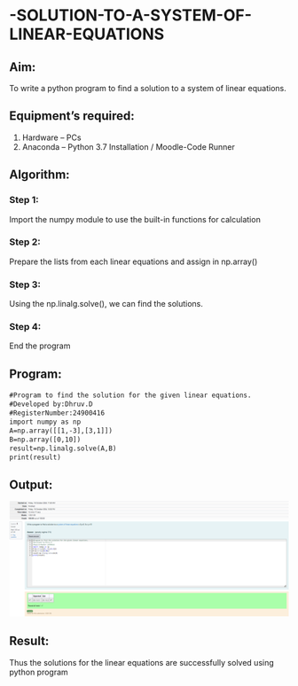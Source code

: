 # -SOLUTION-TO-A-SYSTEM-OF-LINEAR-EQUATIONS
## Aim:
To write a python program to find a solution to a system of linear equations.
## Equipment’s required:
1. 	Hardware – PCs
2. 	Anaconda – Python 3.7 Installation / Moodle-Code Runner
## Algorithm:
### Step 1: 
Import the numpy module to use the built-in functions for calculation
### Step 2: 
Prepare the lists from each linear equations and assign in np.array()
### Step 3: 
Using the np.linalg.solve(), we can find the solutions.
### Step 4: 
End the program
## Program:
```
#Program to find the solution for the given linear equations.
#Developed by:Dhruv.D
#RegisterNumber:24900416
import numpy as np
A=np.array([[1,-3],[3,1]])
B=np.array([0,10])
result=np.linalg.solve(A,B) 
print(result)
```
## Output:

![alt text](<ex 1.png>)

## Result: 
Thus the solutions for the linear equations are successfully solved using python program

